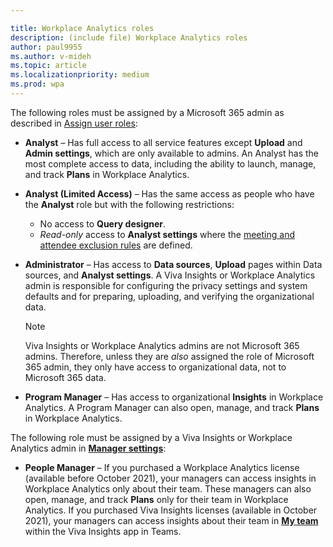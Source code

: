 ```yaml
---

title: Workplace Analytics roles
description: (include file) Workplace Analytics roles 
author: paul9955
ms.author: v-mideh
ms.topic: article
ms.localizationpriority: medium 
ms.prod: wpa
---
```


The following roles must be assigned by a Microsoft 365 admin as described in [Assign user roles](../setup/assign-user-roles.md):

* **Analyst** &ndash; Has full access to all service features except **Upload** and **Admin settings**, which are only available to admins. An Analyst has the most complete access to data, including the ability to launch, manage, and track **Plans** in Workplace Analytics.

* **Analyst (Limited Access)** &ndash; Has the same access as people who have the **Analyst** role but with the following restrictions:

  * No access to **Query designer**.
  * _Read-only_ access to **Analyst settings** where the [meeting and attendee exclusion rules](../tutorials/exclusions-introduction.md) are defined.

* **Administrator** &ndash; Has access to **Data sources**, **Upload** pages within Data sources, and **Analyst settings**. A Viva Insights or Workplace Analytics admin is responsible for configuring the privacy settings and system defaults and for preparing, uploading, and verifying the organizational data.

  >[!NOTE]
  >Viva Insights or Workplace Analytics admins are not Microsoft 365 admins. Therefore, unless they are *also* assigned the role of Microsoft 365 admin, they only have access to organizational data, not to Microsoft 365 data.

* **Program Manager** &ndash; Has access to organizational **Insights** in Workplace Analytics. A Program Manager can also open, manage, and track **Plans** in Workplace Analytics.

The following role must be assigned by a Viva Insights or Workplace Analytics admin in  [**Manager settings**](../use/manager-settings.md):

* **People Manager** &ndash; If you purchased a Workplace Analytics license (available before October 2021), your managers can access insights in Workplace Analytics only about their team. These managers can also open, manage, and track **Plans** only for their team in Workplace Analytics. If you purchased Viva Insights licenses (available in October 2021), your managers can access insights about their team in [**My team**](../use/viva-insights-my-team.md) within the Viva Insights app in Teams.
